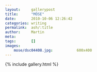 ```yaml
---
layout:     gallerypost
title:      "MÖSE"
date:       2010-10-06 12:26:42
categories: writing
permalink:  ash/:title
author:     Martin
meta:
tags:       []
images:
    mose/dsc04408.jpg:           600x400
---
```


{% include gallery.html %}
